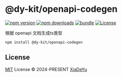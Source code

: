 # @dy-kit/openapi-codegen

[![npm version][npm-version-src]][npm-version-href]
[![npm downloads][npm-downloads-src]][npm-downloads-href]
[![bundle][bundle-src]][bundle-href]
[![License][license-src]][license-href]

根据 openapi 文档生成ts类型

```shell
npm install @dy-kit/openapi-codegen
```

## License

[MIT](./LICENSE) License © 2024-PRESENT [XiaDeYu](https://github.com/Xdy1579883916)

<!-- Badges -->

[npm-version-src]: https://img.shields.io/npm/v/@dy-kit/openapi-codegen?style=flat&colorA=080f12&colorB=1fa669
[npm-version-href]: https://npmjs.com/package/@dy-kit/openapi-codegen
[npm-downloads-src]: https://img.shields.io/npm/dm/@dy-kit/openapi-codegen?style=flat&colorA=080f12&colorB=1fa669
[npm-downloads-href]: https://npmjs.com/package/@dy-kit/openapi-codegen
[bundle-src]: https://img.shields.io/bundlephobia/minzip/@dy-kit/openapi-codegen?style=flat&colorA=080f12&colorB=1fa669&label=minzip
[bundle-href]: https://bundlephobia.com/result?p=@dy-kit/openapi-codegen
[license-src]: https://img.shields.io/github/license/Xdy1579883916/openapi-codegen.svg?style=flat&colorA=080f12&colorB=1fa669
[license-href]: https://github.com/Xdy1579883916/openapi-codegen/blob/main/LICENSE
